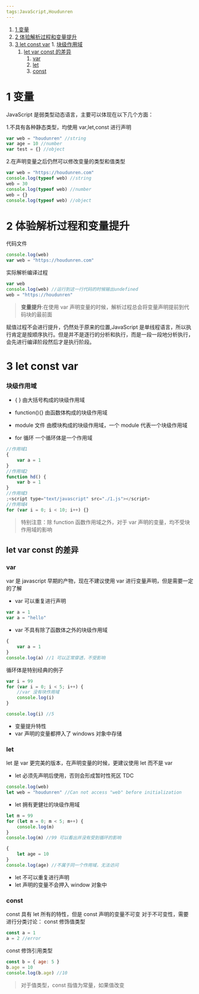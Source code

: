 ```yaml
---
tags:JavaScript,Houdunren
---
```


1. [1 变量](#1-变量)
2. [2 体验解析过程和变量提升](#2-体验解析过程和变量提升)
3. [3 let const var](#3-let-const-var) 1. [块级作用域](#块级作用域)
   1. [let var const 的差异](#let-var-const-的差异)
      1. [var](#var)
      2. [let](#let)
      3. [const](#const)

# 1 变量

JavaScript 是弱类型动态语言，主要可以体现在以下几个方面：

1.不具有各种静态类型，均使用 var,let,const 进行声明

```javascript
var web = "houdunren" //string
var age = 10 //number
var test = {} //object
```

2.在声明变量之后仍然可以修改变量的类型和值类型

```javascript
var web = "https://houdunren.com"
console.log(typeof web) //string
web = 30
console.log(typeof web) //number
web = {}
console.log(typeof web) //object
```

# 2 体验解析过程和变量提升

代码文件

```javascript
console.log(web)
var web = "https://houdunren.com"
```

实际解析编译过程

```javascript
var web
console.log(web) //运行到这一行代码的时候输出undefined
web = "https://houdunren"
```

> **变量提升**:在使用 var 声明变量的时候，解析过程总会将变量声明提前到代码块的最前面

赋值过程不会进行提升，仍然处于原来的位置,JavaScript 是单线程语言，所以执行肯定是按顺序执行。但是并不是逐行的分析和执行，而是一段一段地分析执行，会先进行编译阶段然后才是执行阶段。

# 3 let const var

### 块级作用域

- { } 由大括号构成的块级作用域

- function(){} 由函数体构成的块级作用域
- module 文件 由模块构成的块级作用域，一个 module 代表一个块级作用域

- for 循环 一个循环体是一个作用域

```javascript
//作用域1
{
	var a = 1
}
//作用域2
function hd() {
	var b = 1
}
//作用域3
;<script type="text/javascript" src="./1.js"></script>
//作用域4
for (var i = 0; i < 10; i++) {}
```

> 特别注意：除 function 函数作用域之外，对于 var 声明的变量，均不受块作用域的影响

## let var const 的差异

### var

var 是 javascript 早期的产物，现在不建议使用 var 进行变量声明，但是需要一定的了解

- var 可以重复进行声明

```javascript
var a = 1
var a = "hello"
```

- var 不具有除了函数体之外的块级作用域

```javascript
{
	var a = 1
}
console.log(a) //1 可以正常穿透，不受影响
```

循环体是特别经典的例子

```javascript
var i = 99
for (var i = 0; i < 5; i++) {
	//var 没有块作用域
	console.log(i)
}

console.log(i) //5
```

- 变量提升特性
- var 声明的变量都押入了 windows 对象中存储

### let

let 是 var 更完美的版本，在声明变量的时候，更建议使用 let 而不是 var

- let 必须先声明后使用，否则会形成暂时性死区 TDC

```javascript
console.log(web)
let web = "houdunren" //Can not access "web" before initialization
```

- let 拥有更健壮的块级作用域

```javascript
let m = 99
for (let m = 0; m < 5; m++) {
	console.log(m)
}
console.log(m) //99 可以看出并没有受到循环的影响
```

```javascript
{
	let age = 10
}
console.log(age) //不属于同一个作用域，无法访问
```

- let 不可以重复进行声明
- let 声明的变量不会押入 window 对象中

### const

const 具有 let 所有的特性，但是 const 声明的变量不可变
对于不可变性，需要进行分类讨论：
const 修饰值类型

```javascript
const a = 1
a = 2 //error
```

const 修饰引用类型

```javascript
const b = { age: 5 }
b.age = 10
console.log(b.age) //10
```

> 对于值类型，const 指值为常量，如果值改变
